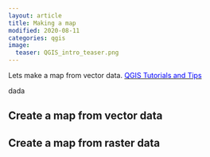 ```yaml
---
layout: article
title: Making a map
modified: 2020-08-11
categories: qgis
image:
  teaser: QGIS_intro_teaser.png
---
```


Lets make a map from vector data.  [<span style="color:blue">QGIS Tutorials and Tips</span>](https://www.qgistutorials.com/en/docs/introduction.html)

dada

## Create a map from vector data


## Create a map from raster data
